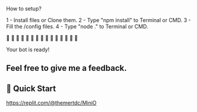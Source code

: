 How to setup?

1 - Install files or Clone them.
2 - Type "npm install" to Terminal or CMD.
3 - Fill the /config files.
4 - Type "node ." to Terminal or CMD.

 🎉 🎉 🎉 🎉 🎉 🎉 🎉 🎉 🎉 🎉 🎉 🎉 🎉 🎉 🎉 
 
 Your bot is ready!
 
 Feel free to give me a feedback.
-
## 💨 Quick Start

https://replit.com/@themertdc/MiniO
